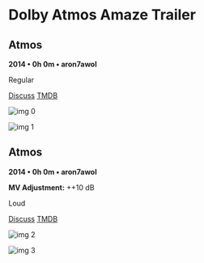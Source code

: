 # Dolby Atmos Amaze Trailer

## Atmos

**2014 • 0h 0m • aron7awol**

Regular

[Discuss](https://www.avsforum.com/threads/bass-eq-for-filtered-movies.2995212/post-58242644)  [TMDB](520560)

![img 0](https://i.imgur.com/EQR4YSr.jpg)

![img 1](https://i.imgur.com/kXCy8qD.png)

## Atmos

**2014 • 0h 0m • aron7awol**

**MV Adjustment:** ++10 dB

Loud

[Discuss](https://www.avsforum.com/threads/bass-eq-for-filtered-movies.2995212/post-58242644)  [TMDB](520560)

![img 2](https://i.imgur.com/rrP61sa.jpg)

![img 3](https://i.imgur.com/FuPur56.png)


